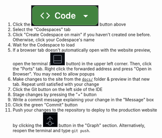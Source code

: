 1. Click the ![Code](readme-code.png) button above
2. Select the "Codespaces" tab
3. Click "Create Codespace on main" if you haven't created one before. Otherwise, click your Codespace's name
4. Wait for the Codespace to load
5. If a browser tab doesn't automatically open with the website preview, open the terminal (![Toggle panel](readme-panel.png) button) in the upper left corner. Then, click the "Ports" tab. Right click the forwarded address and press "Open in Browser". You may need to allow popups
6. Make changes to the site from the [`docs/`](./docs/) folder & preview in that new tab. Repeat until satisfied with your change
7. Click the Git button on the left side of the IDE
8. Stage changes by pressing the "+" button
9. Write a commit message explaining your change in the "Message" box
10. Click the green "Commit" button
11. Push your changes to the repository to deploy to the production website by clicking the ![Push](readme-push.png) button in the "Graph" section. Alternatively, reopen the terminal and type `git push`.